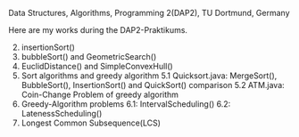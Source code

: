 Data Structures, Algorithms, Programming 2(DAP2), TU Dortmund, Germany

Here are my works during the DAP2-Praktikums.

2. insertionSort()
3. bubbleSort() and GeometricSearch()
4. EuclidDistance() and SimpleConvexHull()
5. Sort algorithms and greedy algorithm
    5.1 Quicksort.java: MergeSort(), BubbleSort(), InsertionSort() and         QuickSort() comparison
    5.2 ATM.java: Coin-Change Problem of greedy algorithm
6. Greedy-Algorithm problems
    6.1: IntervalScheduling()
    6.2: LatenessScheduling()
7. Longest Common Subsequence(LCS)

